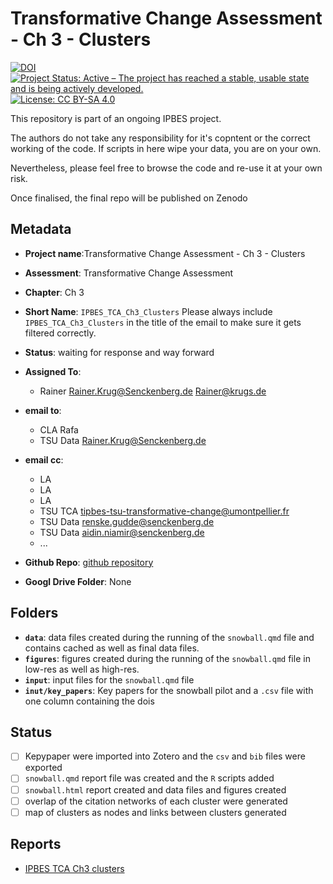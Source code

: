 # Transformative Change Assessment - Ch 3 - Clusters

[![DOI](https://zenodo.org/badge/DOI/99.9999/zenodo.9999999.svg)](https://doi.org/99.9999/zenodo.9999999)
[![Project Status: Active – The project has reached a stable, usable state and is being actively developed.](https://www.repostatus.org/badges/latest/active.svg)](https://www.repostatus.org/#active)
[![License: CC BY-SA 4.0](https://img.shields.io/badge/License-CC_BY--SA_4.0-lightgrey.svg)](https://creativecommons.org/licenses/by-sa/4.0/)

This repository is part of an ongoing IPBES project.

The authors do not take any responsibility for it's copntent or the correct working of the code. If scripts in here wipe your data, you are on your own.

Nevertheless, please feel free to browse the code and re-use it at your own risk.

Once finalised, the final repo will be published on Zenodo

## Metadata

- **Project name**:Transformative Change Assessment - Ch 3 - Clusters
- **Assessment**: Transformative Change Assessment
- **Chapter**: Ch 3
- **Short Name**: `IPBES_TCA_Ch3_Clusters`
  Please always include `IPBES_TCA_Ch3_Clusters` in the title of the email to make sure it gets filtered correctly.
- **Status**: waiting for response and way forward

- **Assigned To**:
  - Rainer <Rainer.Krug@Senckenberg.de> <Rainer@krugs.de>

- **email to**:
  - CLA Rafa
  - TSU Data <Rainer.Krug@Senckenberg.de>

- **email cc**:
  - LA
  - LA
  - LA
  - TSU TCA <tipbes-tsu-transformative-change@umontpellier.fr>
  - TSU Data <renske.gudde@senckenberg.de>
  - TSU Data <aidin.niamir@senckenberg.de>
  - ...

- **Github Repo**: [github repository]()
- **Googl Drive Folder**: None

## Folders

- **`data`**: data files created during the running of the `snowball.qmd` file and contains cached as well as final data files.
- **`figures`**: figures created during the running of the `snowball.qmd` file in low-res as well as high-res.
- **`input`**: input files for the `snowball.qmd` file
- **`inut/key_papers`**: Key papers for the snowball pilot and a `.csv` file with one column containing the dois

## Status

- [ ] Kepypaper were imported into Zotero and the `csv` and `bib` files were exported
- [ ] `snowball.qmd` report file was created and the `R` scripts added
- [ ] `snowball.html` report created and data files and figures created
- [ ] overlap of the citation networks of each cluster were generated
- [ ] map of clusters as nodes and links between clusters generated

## Reports

- [IPBES TCA Ch3 clusters](IPBES_TCA_Ch3_clusters.html)
